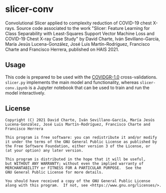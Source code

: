 # slicer-conv

Convolutional Slicer applied to complexity reduction of COVID-19 chest X-rays. Source code associated to the work "Slicer: Feature Learning for Class Separability with Least-Squares Support Vector Machine Loss and COVID-19 Chest X-ray Case Study" by David Charte, Iván Sevillano-García, María Jesús Lucena-González, José Luis Martín-Rodríguez, Francisco Charte and Francisco Herrera, published on HAIS 2021.

## Usage

This code is prepared to be used with the [COVIDGR-1.0](https://github.com/ari-dasci/OD-covidgr/releases/tag/1.0) cross-validations. `slicer.py` implements the main model and functionality, whereas `slicer-conv.ipynb` is a Jupyter notebook that can be used to train and run the model interactively.

## License

    Copyright (C) 2021 David Charte, Iván Sevillano-García, María Jesús Lucena-González, José Luis Martín-Rodríguez, Francisco Charte and Francisco Herrera

    This program is free software: you can redistribute it and/or modify
    it under the terms of the GNU General Public License as published by
    the Free Software Foundation, either version 3 of the License, or
    (at your option) any later version.

    This program is distributed in the hope that it will be useful,
    but WITHOUT ANY WARRANTY; without even the implied warranty of
    MERCHANTABILITY or FITNESS FOR A PARTICULAR PURPOSE.  See the
    GNU General Public License for more details.

    You should have received a copy of the GNU General Public License
    along with this program.  If not, see <https://www.gnu.org/licenses/>.
